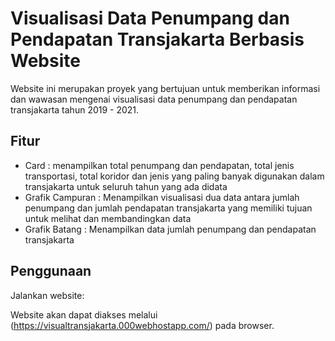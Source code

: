 # Visualisasi Data Penumpang dan Pendapatan Transjakarta Berbasis Website

Website ini merupakan proyek yang bertujuan untuk memberikan informasi dan wawasan mengenai visualisasi data penumpang dan pendapatan transjakarta tahun 2019 - 2021. 

## Fitur 
* Card : menampilkan total penumpang dan pendapatan, total jenis transportasi, total koridor dan jenis yang paling banyak digunakan dalam transjakarta untuk seluruh tahun yang ada didata
* Grafik Campuran : Menampilkan visualisasi dua data antara jumlah penumpang dan jumlah pendapatan transjakarta yang memiliki tujuan untuk melihat dan membandingkan data
* Grafik Batang : Menampilkan data jumlah penumpang dan pendapatan transjakarta

## Penggunaan
Jalankan website:

Website akan dapat diakses melalui (https://visualtransjakarta.000webhostapp.com/) pada browser.
